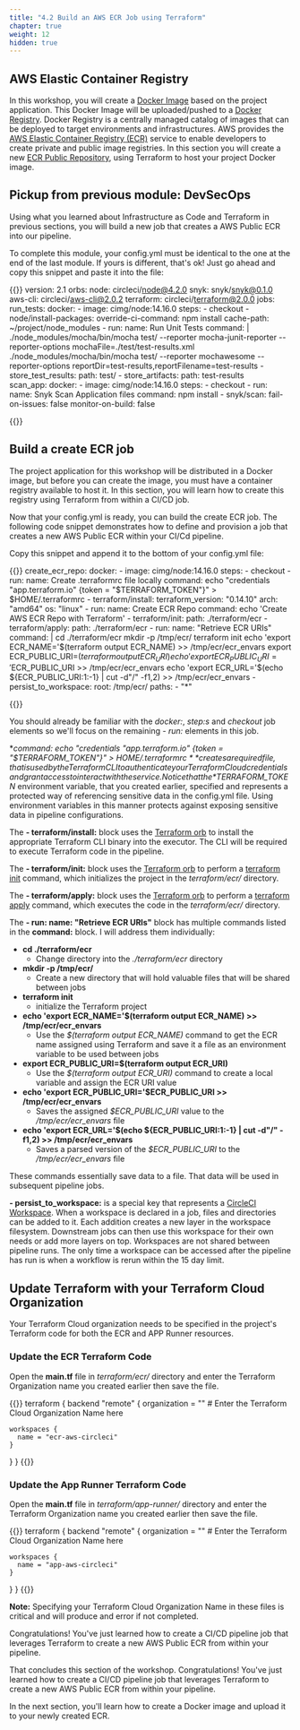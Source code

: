```yaml
---
title: "4.2 Build an AWS ECR Job using Terraform"
chapter: true
weight: 12
hidden: true
---
```


## AWS Elastic Container Registry

In this workshop, you will create a [Docker Image][7] based on the project application. This Docker Image will be uploaded/pushed to a [Docker Registry][7]. Docker Registry is a centrally managed catalog of images that can be deployed to target environments and infrastructures. AWS provides the [AWS Elastic Container Registry (ECR)][2] service to enable developers to create private and public image registries. In this section you will create a new [ECR Public Repository][8], using Terraform to host your project Docker image.

## Pickup from previous module: DevSecOps

Using what you learned about Infrastructure as Code and Terraform in previous sections, you will build a new job that creates a AWS Public ECR into our pipeline.

To complete this module, your config.yml must be identical to the one at the end of the last module. If yours is different, that's ok! Just go ahead and copy this snippet and paste it into the file:

{{<highlight yaml>}}
version: 2.1
orbs:
  node: circleci/node@4.2.0
  snyk: snyk/snyk@0.1.0
  aws-cli: circleci/aws-cli@2.0.2
  terraform: circleci/terraform@2.0.0
jobs:
  run_tests:
    docker:
      - image: cimg/node:14.16.0
    steps:
      - checkout
      - node/install-packages:
          override-ci-command: npm install
          cache-path: ~/project/node_modules
      - run:
          name: Run Unit Tests
          command: |
            ./node_modules/mocha/bin/mocha test/ --reporter mocha-junit-reporter --reporter-options mochaFile=./test/test-results.xml
            ./node_modules/mocha/bin/mocha test/ --reporter mochawesome --reporter-options reportDir=test-results,reportFilename=test-results
      - store_test_results:
          path: test/
      - store_artifacts:
          path: test-results          
  scan_app:
    docker:
      - image: cimg/node:14.16.0
    steps:
      - checkout
      - run:
          name: Snyk Scan Application files 
          command: npm install 
      - snyk/scan:
          fail-on-issues: false
          monitor-on-build: false

{{</highlight>}}

## Build a create ECR job

The project application for this workshop will be distributed in a Docker image, but before you can create the image, you must have a container registry available to host it. In this section, you will learn how to create this registry using Terraform from within a CI/CD job.

Now that your config.yml is ready, you can build the create ECR job. The following code snippet demonstrates how to define and provision a job that creates a new AWS Public ECR within your CI/Cd pipeline.

Copy this snippet and append it to the bottom of your config.yml file:

{{<highlight yaml>}}
  create_ecr_repo:
    docker:
      - image: cimg/node:14.16.0
    steps:
      - checkout
      - run:
          name: Create .terraformrc file locally
          command: echo "credentials \"app.terraform.io\" {token = \"$TERRAFORM_TOKEN\"}" > $HOME/.terraformrc
      - terraform/install:
          terraform_version: "0.14.10"
          arch: "amd64"
          os: "linux"
      - run:
          name: Create ECR Repo
          command: echo 'Create AWS ECR Repo with Terraform'
      - terraform/init:
          path: ./terraform/ecr
      - terraform/apply:
          path: ./terraform/ecr
      - run: 
          name: "Retrieve ECR URIs"
          command: |
            cd ./terraform/ecr
            mkdir -p /tmp/ecr/
            terraform init
            echo 'export ECR_NAME='$(terraform output ECR_NAME) >> /tmp/ecr/ecr_envars
            export ECR_PUBLIC_URI=$(terraform output ECR_URI)
            echo 'export ECR_PUBLIC_URI='$ECR_PUBLIC_URI >> /tmp/ecr/ecr_envars
            echo 'export ECR_URL='$(echo ${ECR_PUBLIC_URI:1:-1} | cut -d"/" -f1,2) >> /tmp/ecr/ecr_envars
      - persist_to_workspace:
          root: /tmp/ecr/
          paths:
            - "*"

{{</highlight>}}

You should already be familiar with the *docker:*, *step:s* and *checkout* job elements so we'll focus on the remaining *- run:* elements in this job.

**command: echo "credentials \"app.terraform.io\" {token = \"$TERRAFORM_TOKEN\"}" > $HOME/.terraformrc** creates a required file, that is used by the Terraform CLI to authenticate your Terraform Cloud credentials and grant access to interact with the service. Notice that the *$TERRAFORM_TOKEN* environment variable, that you created earlier, specified and represents a protected way of referencing sensitive data in the config.yml file. Using environment variables in this manner protects against exposing sensitive data in pipeline configurations.

The **- terraform/install:** block uses the [Terraform orb][9] to install the appropriate Terraform CLI binary into the executor. The CLI will be required to execute Terraform code in the pipeline.

The **- terraform/init:** block uses the [Terraform orb][9] to perform a [terraform init][10] command, which initializes the project in the *terraform/ecr/* directory.

The **- terraform/apply:** block uses the [Terraform orb][9] to perform a [terraform apply][11] command, which executes the code in the *terraform/ecr/* directory.

The **- run: name: "Retrieve ECR URIs"** block has multiple commands listed in the **command:** block. I will address them individually:

- **cd ./terraform/ecr**
    - Change directory into the *./terraform/ecr* directory
- **mkdir -p /tmp/ecr/**
    - Create a new directory that will hold valuable files that will be shared between jobs
- **terraform init**
    - initialize the Terraform project
- **echo 'export ECR_NAME='$(terraform output ECR_NAME) >> /tmp/ecr/ecr_envars**
    - Use the *$(terraform output ECR_NAME)* command to get the ECR name assigned using Terraform and save it a file as an environment variable to be used between jobs
- **export ECR_PUBLIC_URI=$(terraform output ECR_URI)**
    - Use the *$(terraform output ECR_URI)* command to create a local variable and assign the  ECR URI value
- **echo 'export ECR_PUBLIC_URI='$ECR_PUBLIC_URI >> /tmp/ecr/ecr_envars**
    - Saves the assigned *$ECR_PUBLIC_URI* value to the */tmp/ecr/ecr_envars* file 
- **echo 'export ECR_URL='$(echo ${ECR_PUBLIC_URI:1:-1} | cut -d"/" -f1,2) >> /tmp/ecr/ecr_envars**
    - Saves a parsed version of the *$ECR_PUBLIC_URI* to the */tmp/ecr/ecr_envars* file

These commands essentially save data to a file. That data will be used in subsequent pipeline jobs. 

**- persist_to_workspace:** is a special key that represents a [CircleCI Workspace][13]. When a workspace is declared in a job, files and directories can be added to it. Each addition creates a new layer in the workspace filesystem. Downstream jobs can then use this workspace for their own needs or add more layers on top. Workspaces are not shared between pipeline runs. The only time a workspace can be accessed after the pipeline has run is when a workflow is rerun within the 15 day limit.

## Update Terraform with your Terraform Cloud Organization

Your Terraform Cloud organization needs to be specified in the project's Terraform code for both the ECR and APP Runner resources.

### Update the ECR Terraform Code

Open the **main.tf** file in *terraform/ecr/* directory and enter the Terraform Organization name you created earlier then save the file.

{{<highlight yaml>}}
terraform {
  backend "remote" {
    organization = "<Enter the Terraform Cloud Organization Name here>" # Enter the Terraform Cloud Organization Name here

    workspaces {
      name = "ecr-aws-circleci"
    }
  }
}
{{</highlight>}}

### Update the App Runner Terraform Code

Open the **main.tf** file in *terraform/app-runner/* directory and enter the Terraform Organization name you created earlier then save the file.

{{<highlight yaml>}}
terraform {
  backend "remote" {
    organization = "<Enter the Terraform Cloud Organization Name here>" # Enter the Terraform Cloud Organization Name here

    workspaces {
      name = "app-aws-circleci"
    }
  }
}
{{</highlight>}}

**Note:** Specifying your Terraform Cloud Organization Name in these files is critical and will produce and error if not completed.

Congratulations! You've just learned how to create a CI/CD pipeline job that leverages Terraform to create a new AWS Public ECR from within your pipeline.

That concludes this section of the workshop. Congratulations! You've just learned how to create a CI/CD pipeline job that leverages Terraform to create a new AWS Public ECR from within your pipeline.

In the next section, you'll learn how to create a Docker image and upload it to your newly created ECR.

<!-- URL Links index -->
[1]: https://www.terraform.io
[2]: https://aws.amazon.com/ecr/
[3]: https://aws.amazon.com/apprunner/
[4]: https://www.terraform.io/docs/cloud/
[5]: https://www.terraform.io/docs/cli/index.html
[6]: /040_circleci_setup/43_terraform_cloud_token.html
[7]: https://docs.docker.com/get-started/overview/
[8]: https://docs.aws.amazon.com/AmazonECR/latest/public/public-repositories.html
[9]: https://circleci.com/developer/orbs/orb/circleci/terraform
[10]: https://www.terraform.io/docs/cli/commands/init.html
[11]: https://www.terraform.io/docs/cli/commands/apply.html
[12]: https://circleci.com/docs/2.0/persist-data/
[13]: https://circleci.com/docs/2.0/persist-data/#using-workspaces